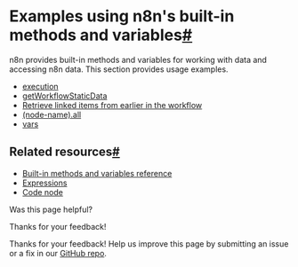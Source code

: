 [ ](https://github.com/n8n-io/n8n-docs/edit/main/docs/code/cookbook/builtin/index.md "Edit this page")

# Examples using n8n's built-in methods and variables[#](#examples-using-n8ns-built-in-methods-and-variables "Permanent link")

n8n provides built-in methods and variables for working with data and accessing n8n data. This section provides usage examples.

  * [execution](/code/cookbook/builtin/execution/)
  * [getWorkflowStaticData](/code/cookbook/builtin/get-workflow-static-data/)
  * [Retrieve linked items from earlier in the workflow](/code/cookbook/builtin/itemmatching/)
  * [(node-name).all](/code/cookbook/builtin/all/)
  * [vars](/code/cookbook/builtin/vars/)



## Related resources[#](#related-resources "Permanent link")

  * [Built-in methods and variables reference](../../builtin/overview/)
  * [Expressions](../../expressions/)
  * [Code node](../../code-node/)

Was this page helpful? 

Thanks for your feedback! 

Thanks for your feedback! Help us improve this page by submitting an issue or a fix in our [GitHub repo](https://github.com/n8n-io/n8n-docs). 
